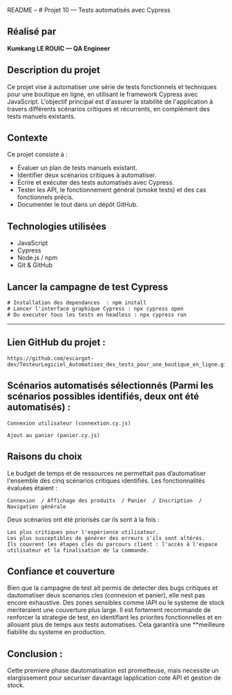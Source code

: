 README – #  Projet 10 — Tests automatisés avec Cypress

##  Réalisé par  
**Kumkang LE ROUIC — QA Engineer**

##  Description du projet

Ce projet vise à automatiser une série de tests fonctionnels et techniques pour une boutique en ligne, en utilisant le framework Cypress avec JavaScript. L'objectif principal est d'assurer la stabilité de l'application à travers différents scénarios critiques et récurrents, en complément des tests manuels existants.

##  Contexte
Ce projet consiste à :
- Évaluer un plan de tests manuels existant.
- Identifier deux scénarios critiques à automatiser.
- Écrire et exécuter des tests automatisés avec Cypress.
- Tester les API, le fonctionnement général (smoke tests) et des cas fonctionnels précis.
- Documenter le tout dans un dépôt GitHub.

##  Technologies utilisées
- JavaScript
- Cypress
- Node.js / npm
- Git & GitHub

##  Lancer la campagne de test Cypress
    # Installation des dependances  : npm install
    # Lancer l'interface graphique Cypress : npx cypress open
    # Ou executer tous les tests en headless : npx cypress run

---
## Lien GitHub du projet : 
    https://github.com/escargot-dev/TesteurLogiciel_Automatisez_des_tests_pour_une_boutique_en_ligne.git

## Scénarios automatisés sélectionnés (Parmi les scénarios possibles identifiés, deux ont été automatisés) :

    Connexion utilisateur (connextion.cy.js)

    Ajout au panier (panier.cy.js)

## Raisons du choix

  Le budget de temps et de ressources ne permettait pas d’automatiser l'ensemble des cinq scénarios critiques identifiés. Les fonctionnalités évaluées étaient :

    Connexion  / Affichage des produits  / Panier  / Inscription  / Navigation générale

  Deux scénarios ont été priorisés car ils sont à la fois :

    Les plus critiques pour l'expérience utilisateur.
    Les plus susceptibles de générer des erreurs s'ils sont altérés.
    Ils couvrent les étapes clés du parcours client : l'accès à l'espace utilisateur et la finalisation de la commande.

## Confiance et couverture

Bien que la campagne de test ait permis de detecter des bugs critiques et dautomatiser deux
scenarios cles (connexion et panier), elle nest pas encore exhaustive. Des zones sensibles comme
lAPI ou le systeme de stock meriteraient une couverture plus large.
Il est fortement recommande de renforcer la strategie de test, en identifiant les priorites
fonctionnelles et en allouant plus de temps aux tests automatises. Cela garantira une **meilleure
fiabilite du systeme en production.


## Conclusion :
Cette premiere phase dautomatisation est prometteuse, mais necessite un elargissement pour
securiser davantage lapplication cote API et gestion de stock.

